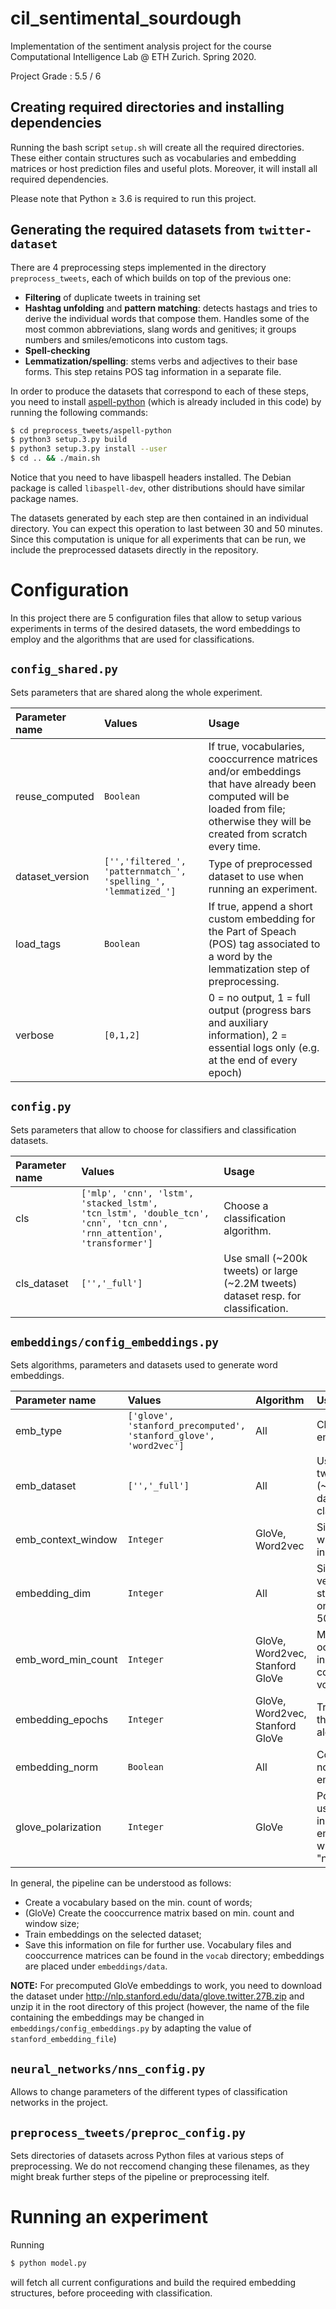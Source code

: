 # cil_sentimental_sourdough

Implementation of the sentiment analysis project for the course Computational Intelligence Lab @ ETH Zurich. Spring 2020.

Project Grade : 5.5 / 6

## Creating required directories and installing dependencies

Running the bash script `setup.sh` will create all the required directories. These either contain structures such as vocabularies and embedding matrices or host prediction files and useful plots.
Moreover, it will install all required dependencies.

Please note that Python &ge; 3.6 is required to run this project.

## Generating the required datasets from `twitter-dataset`

There are 4 preprocessing steps implemented in the directory `preprocess_tweets`, each of which builds on top of the previous one:
- **Filtering** of duplicate tweets in training set
- **Hashtag unfolding** and **pattern matching**: detects hastags and tries to derive the individual words that compose them. Handles some of the most common abbreviations, slang words and genitives; it groups numbers and smiles/emoticons into custom tags.
- **Spell-checking**
- **Lemmatization/spelling**: stems verbs and adjectives to their base forms. This step retains POS tag information in a separate file.

In order to produce the datasets that correspond to each of these steps, you need to install [aspell-python](https://github.com/WojciechMula/aspell-python) (which is already included in this code) by running the following commands:

```bash
$ cd preprocess_tweets/aspell-python
$ python3 setup.3.py build
$ python3 setup.3.py install --user
$ cd .. && ./main.sh
```

Notice that you need to have libaspell headers installed. The Debian package is called `libaspell-dev`, other distributions should have similar package names.

The datasets generated by each step are then contained in an individual directory. 
You can expect this operation to last between 30 and 50 minutes.
Since this computation is unique for all experiments that can be run, we include the preprocessed datasets directly in the repository.

# Configuration

In this project there are 5 configuration files that allow to setup various experiments in terms of the desired datasets, the word embeddings to employ and the algorithms that are used for classifications.

## `config_shared.py`

Sets parameters that are shared along the whole experiment.

| Parameter name | Values | Usage |
| :------------- | :----- | :---- |
| reuse_computed | `Boolean` | If true, vocabularies, cooccurrence matrices and/or embeddings that have already been computed will be loaded from file; otherwise they will be created from scratch every time.    |
| dataset_version | `['','filtered_', 'patternmatch_', 'spelling_', 'lemmatized_']` | Type of preprocessed dataset to use when running an experiment. |
| load_tags | `Boolean` | If true, append a short custom embedding for the Part of Speach (POS) tag associated to a word by the lemmatization step of preprocessing.  |
| verbose | `[0,1,2]` | 0 = no output, 1 = full output (progress bars and auxiliary information), 2 = essential logs only (e.g. at the end of every epoch) |

## `config.py`

Sets parameters that allow to choose for classifiers and classification datasets.

| Parameter name | Values | Usage |
| :------------- | :----- | :---- |
| cls | `['mlp', 'cnn', 'lstm', 'stacked_lstm', 'tcn_lstm', 'double_tcn', 'cnn', 'tcn_cnn', 'rnn_attention', 'transformer']` | Choose a classification algorithm.
| cls_dataset | `['','_full']` | Use small (~200k tweets) or large (~2.2M tweets) dataset resp. for classification. |

## `embeddings/config_embeddings.py`

Sets algorithms, parameters and datasets used to generate word embeddings.

| Parameter name | Values | Algorithm | Usage |
| :------------- | :----- | :---- | :------|
| emb_type | `['glove', 'stanford_precomputed', 'stanford_glove', 'word2vec']` | All | Choose a word embedding algorithm.
| emb_dataset | `['','_full']` | All | Use small (~200k tweets) or large (~2.2M tweets) dataset resp. for classification.
| emb_context_window | `Integer` | GloVe, Word2vec | Size of the context window for each word in the corpus. |
| embedding_dim | `Integer` | All | Size _d_ of a word vector. (NOTE: stanford_precomputed only come in sizes 25, 50, 100 and 200) |
| emb_word_min_count | `Integer` | GloVe, Word2vec, Stanford GloVe | Minimum number of occurrences of a word in the corpus to consider it for the vocabulary.
| embedding_epochs | `Integer` | GloVe, Word2vec, Stanford GloVe | Training epochs for the embedding algorithm. |
| embedding_norm | `Boolean` | All | Controls the normalization of the embedding matrix. | 
| glove_polarization | `Integer` | GloVe | Polarization factor used to bias the initialization of the embedding matrix with a "positivity" and "negativity" score. |

In general, the pipeline can be understood as follows:
- Create a vocabulary based on the min. count of words;
- (GloVe) Create the cooccurrence matrix based on min. count and window size;
- Train embeddings on the selected dataset;
- Save this information on file for further use. Vocabulary files and cooccurrence matrices can be found in the `vocab` directory; embeddings are placed under `embeddings/data`.

**NOTE:** For precomputed GloVe embeddings to work, you need to download the dataset under http://nlp.stanford.edu/data/glove.twitter.27B.zip and unzip it in the root directory of this project (however, the name of the file containing the embeddings may be changed in `embeddings/config_embeddings.py` by adapting the value of `stanford_embedding_file`)

## `neural_networks/nns_config.py`

Allows to change parameters of the different types of classification networks in the project.

## `preprocess_tweets/preproc_config.py`

Sets directories of datasets across Python files at various steps of preprocessing. We do not reccomend changing these filenames, as they might break further steps of the pipeline or preprocessing itelf.

# Running an experiment

Running
```bash
$ python model.py
```
will fetch all current configurations and build the required embedding structures, before proceeding with classification.
